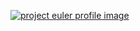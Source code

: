 [![project euler profile image](https://projecteuler.net/profile/f000.png)](https://projecteuler.net/profile/f000.png)
